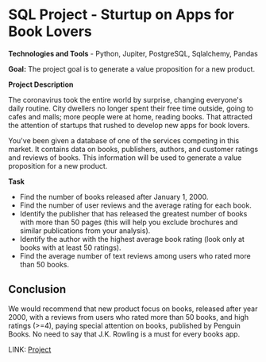# SQL Project - Sturtup on Apps for Book Lovers

**Technologies and Tools** - Python, Jupiter, PostgreSQL, Sqlalchemy, Pandas

**Goal:** The project goal is to generate a value proposition for a new product.

**Project Description**

The coronavirus took the entire world by surprise, changing everyone's daily routine. City dwellers no longer spent their free time outside, going to cafes and malls; more people were at home, reading books. That attracted the attention of startups that rushed to develop new apps for book lovers. 

You've been given a database of one of the services competing in this market. It contains data on books, publishers, authors, and customer ratings and reviews of books. This information will be used to generate a value proposition for a new product.

**Task**

- Find the number of books released after January 1, 2000.
- Find the number of user reviews and the average rating for each book.
- Identify the publisher that has released the greatest number of books with more than 50 pages (this will help you exclude brochures and similar publications from your analysis).
- Identify the author with the highest average book rating (look only at books with at least 50 ratings).
- Find the average number of text reviews among users who rated more than 50 books.
## Conclusion
We would recommend that new product focus on books, released after year 2000, with a reviews from users who rated more than 50 books, and high ratings (>=4), paying special attention on books, published by Penguin Books. No need to say that J.K. Rowling is a must for every books app.

LINK: [Project](1_6a_booklovers_new_app_value_proposition_SQL)

